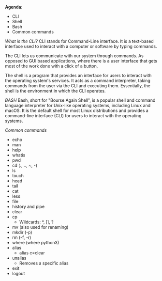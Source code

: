 **Agenda**:
- CLI
- Shell
- Bash
- Common commands

*What is the CLI?*
CLI stands for Command-Line interface. It is a text-based interface used to interact with a computer or software by typing commands.

The CLI lets us communicate with our system through commands.
As opposed to GUI based applications, where there is a user interface that gets most of the work done with a click of a button.

The shell is a program that provides an interface for users to interact with the operating system's services. 
It acts as a command interpreter, taking commands from the user via the CLI and executing them. Essentially, the shell is the environment in which the CLI operates. 

*BASH*
Bash, short for "Bourse Again Shell", is a popular shell and command language interpreter for Unix-like operating systems, including Linux and macOS. It is the default shell for most Linux distributions and provides a command-line interface (CLI) for users to interact with the operating systems.

*Common commands*
- echo
- man
- help
- whatis
- pwd
- cd (., .., ~, -)
- ls
- touch
- head
- tail
- cat
- less
- file
- history and pipe
- clear
- cp
	- Wildcards: \*, \[], ?
- mv (also used for renaming)
- mkdir (-p)
- rm (-f, -r)
- where (where python3)
- alias
	- alias c=clear
- unalias
	- Removes a specific alias
- exit
- logout



